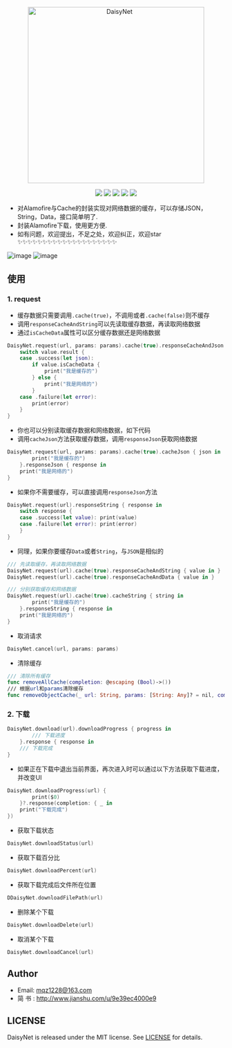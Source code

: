 <p align="center">
<img src="https://github.com/MQZHot/DaisyNet/raw/master/Picture/logo.png" alt="DaisyNet" title="DaisyNet" width="408"/>
</p>

<p align="center">
<img src="https://img.shields.io/badge/platform-iOS-yellow.svg">
<img src="https://img.shields.io/badge/language-swift-red.svg">
<img src="https://img.shields.io/badge/support-swift%204%2B-green.svg">
<img src="https://img.shields.io/badge/support-iOS%208%2B-blue.svg">
<img src="https://img.shields.io/badge/license-MIT%20License-brightgreen.svg">
</p>

* 对Alamofire与Cache的封装实现对网络数据的缓存，可以存储JSON，String，Data，接口简单明了.
* 封装Alamofire下载，使用更方便.
* 如有问题，欢迎提出，不足之处，欢迎纠正，欢迎star ✨✨✨✨✨✨✨✨✨✨✨✨✨✨✨✨✨✨✨✨

![image](https://github.com/MQZHot/DaisyNet/raw/master/Picture/get.gif) ![image](https://github.com/MQZHot/DaisyNet/raw/master/Picture/download.gif)

## 使用

### 1. request

* 缓存数据只需要调用`.cache(true)`，不调用或者`.cache(false)`则不缓存
* 调用`responseCacheAndString`可以先读取缓存数据，再读取网络数据
* 通过`isCacheData`属性可以区分缓存数据还是网络数据
```swift
DaisyNet.request(url, params: params).cache(true).responseCacheAndJson { value in
    switch value.result {
    case .success(let json):
        if value.isCacheData {
            print("我是缓存的")
        } else {
            print("我是网络的")
        }
    case .failure(let error):
        print(error)
    }
}
```

* 你也可以分别读取缓存数据和网络数据，如下代码
* 调用`cacheJson`方法获取缓存数据，调用`responseJson`获取网络数据

```swift
DaisyNet.request(url, params: params).cache(true).cacheJson { json in
        print("我是缓存的")
    }.responseJson { response in
    print("我是网络的")
}
```
* 如果你不需要缓存，可以直接调用`responseJson`方法
```swift
DaisyNet.request(url).responseString { response in
    switch response {
    case .success(let value): print(value)
    case .failure(let error): print(error)
    }
}
```

* 同理，如果你要缓存`Data`或者`String`，与`JSON`是相似的
```swift
/// 先读取缓存，再读取网络数据
DaisyNet.request(url).cache(true).responseCacheAndString { value in }
DaisyNet.request(url).cache(true).responseCacheAndData { value in }
```
```swift
/// 分别获取缓存和网络数据
DaisyNet.request(url).cache(true).cacheString { string in
        print("我是缓存的")
    }.responseString { response in
    print("我是网络的")
}
```
* 取消请求
```swift
DaisyNet.cancel(url, params: params)
```

* 清除缓存
```swift
/// 清除所有缓存
func removeAllCache(completion: @escaping (Bool)->())
/// 根据url和params清除缓存
func removeObjectCache(_ url: String, params: [String: Any]? = nil, completion: @escaping (Bool)->())
```

### 2. 下载

```swift
DaisyNet.download(url).downloadProgress { progress in
        /// 下载进度
    }.response { response in
    /// 下载完成
}
```
* 如果正在下载中退出当前界面，再次进入时可以通过以下方法获取下载进度，并改变UI
```swift
DaisyNet.downloadProgress(url) {
        print($0)
    }?.response(completion: { _ in
    print("下载完成")
})
```
* 获取下载状态
```swift
DaisyNet.downloadStatus(url)
```

* 获取下载百分比
```swift
DaisyNet.downloadPercent(url)
```

* 获取下载完成后文件所在位置
```swift
DDaisyNet.downloadFilePath(url)
```

* 删除某个下载
```swift
DaisyNet.downloadDelete(url)
```

* 取消某个下载
```swift
DaisyNet.downloadCancel(url)
```

## Author

* Email: mqz1228@163.com
* 简 书 : http://www.jianshu.com/u/9e39ec4000e9

## LICENSE

DaisyNet is released under the MIT license. See [LICENSE](https://github.com/MQZHot/DaisyNet/blob/master/LICENSE) for details.

